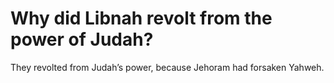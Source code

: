 # Why did Libnah revolt from the power of Judah?

They revolted from Judah’s power, because Jehoram had forsaken Yahweh.
